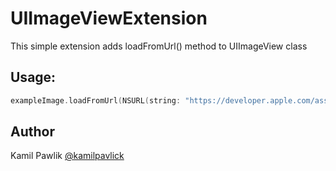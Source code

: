 # UIImageViewExtension

This simple extension adds loadFromUrl() method to UIImageView class

## Usage:
```Swift
exampleImage.loadFromUrl(NSURL(string: "https://developer.apple.com/assets/elements/icons/128x128/swift.png")!)
```

## Author

Kamil Pawlik <a href="https://twitter.com/kamilpavlick">@kamilpavlick</a>
